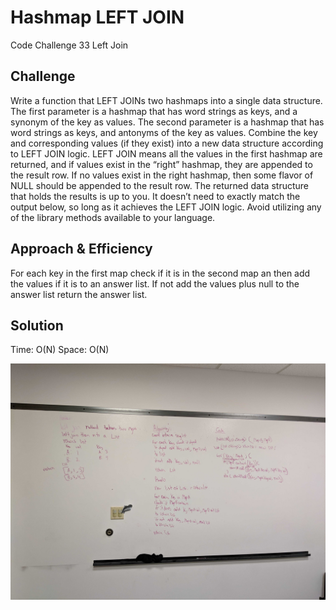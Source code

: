 # Hashmap LEFT JOIN
Code Challenge 33 Left Join

## Challenge
Write a function that LEFT JOINs two hashmaps into a single data structure.
The first parameter is a hashmap that has word strings as keys, and a synonym of the key as values.
The second parameter is a hashmap that has word strings as keys, and antonyms of the key as values.
Combine the key and corresponding values (if they exist) into a new data structure according to LEFT JOIN logic.
LEFT JOIN means all the values in the first hashmap are returned, and if values exist in the “right” hashmap, they are appended to the result row. If no values exist in the right hashmap, then some flavor of NULL should be appended to the result row.
The returned data structure that holds the results is up to you. It doesn’t need to exactly match the output below, so long as it achieves the LEFT JOIN logic.
Avoid utilizing any of the library methods available to your language.

## Approach & Efficiency
For each key in the first map check if it is in the second map an then add the values if it is to an answer list. If not add the values plus null to the answer list return the answer list.

## Solution
Time: O(N)
Space: O(N)


![33_LeftJoin](../33_LeftJoin.jpg)